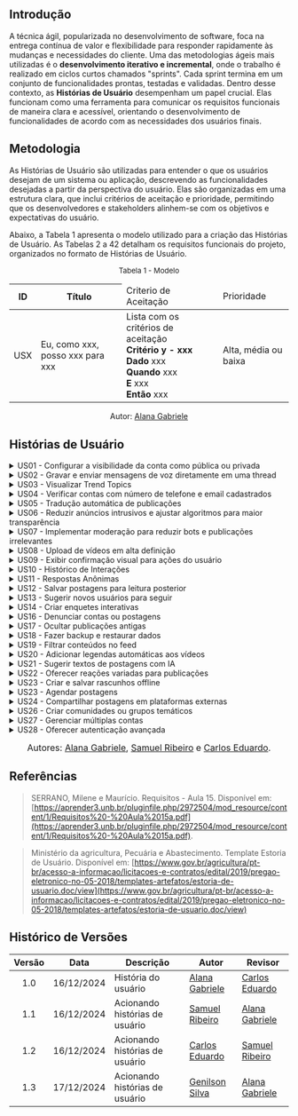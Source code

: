 ## Introdução

A técnica ágil, popularizada no desenvolvimento de software, foca na entrega contínua de valor e flexibilidade para responder rapidamente às mudanças e necessidades do cliente. Uma das metodologias ágeis mais utilizadas é o **desenvolvimento iterativo e incremental**, onde o trabalho é realizado em ciclos curtos chamados "sprints". Cada sprint termina em um conjunto de funcionalidades prontas, testadas e validadas. Dentro desse contexto, as **Histórias de Usuário** desempenham um papel crucial. Elas funcionam como uma ferramenta para comunicar os requisitos funcionais de maneira clara e acessível, orientando o desenvolvimento de funcionalidades de acordo com as necessidades dos usuários finais.

## Metodologia

As Histórias de Usuário são utilizadas para entender o que os usuários desejam de um sistema ou aplicação, descrevendo as funcionalidades desejadas a partir da perspectiva do usuário. Elas são organizadas em uma estrutura clara, que inclui critérios de aceitação e prioridade, permitindo que os desenvolvedores e stakeholders alinhem-se com os objetivos e expectativas do usuário.

Abaixo, a Tabela 1 apresenta o modelo utilizado para a criação das Histórias de Usuário. As Tabelas 2 a 42 detalham os requisitos funcionais do projeto, organizados no formato de Histórias de Usuário.

<font size="2"><p style="text-align: center">Tabela 1 - Modelo </p></font>

<table>
  <thead>
    <tr>
      <th>ID</th>
      <th>Título</th>
 <td>Criterio de Aceitação</td>
 <td>Prioridade</td>
    </tr>
  </thead>
  <tbody>
    <tr>
      <td>USX</td>
      <td>Eu, como xxx, posso xxx para xxx</td>
       <td> Lista com os critérios de aceitação <br>
       <b> Critério y - xxx </b> <br>
        <b>Dado</b> xxx <br>
         <b>Quando</b> xxx <br> 
         <b>E</b> xxx<br>
        <b> Então</b> xxx
      </td>
      <td>Alta, média ou baixa</td>
    </tr>
  </tbody>
</table>

<p style="text-align: center; font-size: 14px;">
    Autor: <a href="https://github.com/alanagabriele" target="_blank">Alana Gabriele</a>
  </p>

## Histórias de Usuário

<details>
  <summary>US01 - Configurar a visibilidade da conta como pública ou privada</summary>

  <div style="text-align: center;">
    <p><strong>Tabela 2 - Configurar visibilidade</strong></p>
  </div>

  <table>
    <thead>
      <tr>
        <th>ID</th>
        <th>Título</th>
        <th>Critérios de Aceitação</th>
        <th>Prioridade</th>
      </tr>
    </thead>
    <tbody>
      <tr>
        <td>US01</td>
        <td>Eu, como usuário, posso configurar a visibilidade da minha conta como pública ou privada para controlar quem pode ver minhas publicações.</td>
        <td>
          <b>Critério 1 - Configuração de Visibilidade</b> <br>
          <b>Dado</b> que sou um usuário, <br>
          <b>Quando</b> eu acessar as configurações da conta, <br>
          <b>E</b> selecionar a opção de visibilidade, <br>
          <b>Então</b> minha conta deve ser marcada como pública ou privada com base na minha escolha. <br><br>
          <b>Critério 2 - Indicação Visual</b> <br>
          <b>Dado</b> que a visibilidade da minha conta está configurada como privada, <br>
          <b>Quando</b> outro usuário tentar acessar meu perfil, <br>
          <b>Então</b> ele deve visualizar uma mensagem indicando que o perfil é privado.
        </td>
        <td></td>
      </tr>
    </tbody>
  </table>

  <p style="text-align: center;">Autor - <a href="https://github.com/alanagabriele">Alana Gabriele</a></p>

</details>

<details>
  <summary>US02 - Gravar e enviar mensagens de voz diretamente em uma thread</summary>

  <div style="text-align: center;">
    <p><strong>Tabela 3 - Mensagens de voz</strong></p>
  </div>

  <table>
    <thead>
      <tr>
        <th>ID</th>
        <th>Título</th>
        <th>Critérios de Aceitação</th>
        <th>Prioridade</th>
      </tr>
    </thead>
    <tbody>
      <tr>
        <td>US02</td>
        <td>Eu, como usuário, posso gravar e enviar mensagens de voz diretamente em uma postagem ou como resposta a um comentário para compartilhar ideias rapidamente.</td>
        <td>
          <b>Critério 1 - Gravação de Voz</b> <br>
          <b>Dado</b> que sou um usuário, <br>
          <b>Quando</b> eu acessar uma thread ou comentário, <br>
          <b>E</b> clicar no botão de gravação, <br>
          <b>Então</b> o sistema deve iniciar a gravação de uma mensagem de voz. <br><br>
          <b>Critério 2 - Envio de Voz</b> <br>
          <b>Dado</b> que gravei uma mensagem de voz, <br>
          <b>Quando</b> eu clicar no botão de envio, <br>
          <b>Então</b> a mensagem de voz deve ser anexada à postagem ou ao comentário correspondente.
        </td>
        <td></td>
      </tr>
    </tbody>
  </table>

  <p style="text-align: center;">Autor - <a href="https://github.com/alanagabriele">Alana Gabriele</a></p>

</details>

<details>
  <summary>US03 - Visualizar Trend Topics</summary>

  <div style="text-align: center;">
    <p><strong>Tabela 4 - Trend Topics</strong></p>
  </div>

  <table>
    <thead>
      <tr>
        <th>ID</th>
        <th>Título</th>
        <th>Critérios de Aceitação</th>
        <th>Prioridade</th>
      </tr>
    </thead>
    <tbody>
      <tr>
        <td>US03</td>
        <td>Eu, como usuário, posso visualizar os assuntos mais discutidos em uma lista de Trend Topics para identificar rapidamente tópicos populares.</td>
        <td>
          <b>Critério 1 - Exibição de Tendências</b> <br>
          <b>Dado</b> que existem tópicos populares no sistema, <br>
          <b>Quando</b> eu acessar a página inicial, <br>
          <b>Então</b> devo visualizar uma lista com os Trend Topics atualizados. <br><br>
          <b>Critério 2 - Atualização em Tempo Real</b> <br>
          <b>Dado</b> que um novo tópico se torna popular, <br>
          <b>Quando</b> ele atingir o volume necessário, <br>
          <b>Então</b> ele deve ser incluído automaticamente na lista de tendências.
        </td>
        <td></td>
      </tr>
    </tbody>
  </table>

  <p style="text-align: center;">Autor - <a href="https://github.com/alanagabriele">Alana Gabriele</a></p>

</details>

<details>
  <summary>US04 - Verificar contas com número de telefone e email cadastrados</summary>

  <div style="text-align: center;">
    <p><strong>Tabela 5 - Verificação de contas</strong></p>
  </div>

  <table>
    <thead>
      <tr>
        <th>ID</th>
        <th>Título</th>
        <th>Critérios de Aceitação</th>
        <th>Prioridade</th>
      </tr>
    </thead>
    <tbody>
      <tr>
        <td>US04</td>
        <td>Eu, como usuário, posso verificar minha conta com número de telefone e email cadastrados para aumentar a segurança do meu perfil.</td>
        <td>
          <b>Critério 1 - Verificação de Telefone</b> <br>
          <b>Dado</b> que sou um usuário, <br>
          <b>Quando</b> eu informar meu número de telefone, <br>
          <b>E</b> receber um código de verificação, <br>
          <b>Então</b> devo conseguir validar minha conta inserindo o código corretamente. <br><br>
          <b>Critério 2 - Verificação de Email</b> <br>
          <b>Dado</b> que sou um usuário, <br>
          <b>Quando</b> eu informar meu email, <br>
          <b>E</b> receber um código de verificação, <br>
          <b>Então</b> devo conseguir validar minha conta inserindo o código corretamente.
        </td>
        <td></td>
      </tr>
    </tbody>
  </table>

  <p style="text-align: center;">Autor - <a href="https://github.com/alanagabriele">Alana Gabriele</a></p>

</details>

<details>
  <summary>US05 - Tradução automática de publicações</summary>

  <div style="text-align: center;">
    <p><strong>Tabela 6 - Tradução Automática</strong></p>
  </div>

  <table>
    <thead>
      <tr>
        <th>ID</th>
        <th>Título</th>
        <th>Critérios de Aceitação</th>
        <th>Prioridade</th>
      </tr>
    </thead>
    <tbody>
      <tr>
        <td>US06</td>
        <td>Eu, como usuário, posso traduzir automaticamente publicações para meu idioma preferido para entender conteúdos em outros idiomas.</td>
        <td>
          <b>Critério 1 - Tradução Automática</b> <br>
          <b>Dado</b> que sou um usuário, <br>
          <b>Quando</b> eu acessar uma publicação em outro idioma, <br>
          <b>E</b> clicar no botão de traduzir, <br>
          <b>Então</b> o sistema deve exibir a publicação traduzida no idioma configurado.
        </td>
        <td></td>
      </tr>
    </tbody>
  </table>

  <p style="text-align: center;">Autor - <a href="https://github.com/alanagabriele">Alana Gabriele</a></p>

</details>

<details>
  <summary>US06 - Reduzir anúncios intrusivos e ajustar algoritmos para maior transparência</summary>

  <div style="text-align: center;">
    <p><strong>Tabela 7 - Anúncios e Algoritmos</strong></p>
  </div>

  <table>
    <thead>
      <tr>
        <th>ID</th>
        <th>Título</th>
        <th>Critérios de Aceitação</th>
        <th>Prioridade</th>
      </tr>
    </thead>
    <tbody>
      <tr>
        <td>US07</td>
        <td>Eu, como usuário, desejo que os anúncios sejam menos intrusivos e os algoritmos mais transparentes para melhorar minha experiência.</td>
        <td>
          <b>Critério 1 - Redução de Anúncios</b> <br>
          <b>Dado</b> que sou um usuário, <br>
          <b>Quando</b> eu navegar pelo feed, <br>
          <b>Então</b> devo visualizar anúncios em menor frequência e com menor impacto visual. <br><br>
          <b>Critério 2 - Algoritmos Transparentes</b> <br>
          <b>Dado</b> que sou um usuário, <br>
          <b>Quando</b> eu interagir com publicações, <br>
          <b>Então</b> devo ser informado de como minha interação influencia as recomendações futuras.
        </td>
        <td></td>
      </tr>
    </tbody>
  </table>

  <p style="text-align: center;">Autor - <a href="https://github.com/alanagabriele">Alana Gabriele</a></p>

</details>

<details>
  <summary>US07 - Implementar moderação para reduzir bots e publicações irrelevantes</summary>

  <div style="text-align: center;">
    <p><strong>Tabela 8 - Moderação de Bots e Conteúdo</strong></p>
  </div>

  <table>
    <thead>
      <tr>
        <th>ID</th>
        <th>Título</th>
        <th>Critérios de Aceitação</th>
        <th>Prioridade</th>
      </tr>
    </thead>
    <tbody>
      <tr>
        <td>US08</td>
        <td>Eu, como administrador, posso moderar publicações para reduzir bots e publicações irrelevantes.</td>
        <td>
          <b>Critério 1 - Detecção de Bots</b> <br>
          <b>Dado</b> que sou administrador, <br>
          <b>Quando</b> eu identificar contas com comportamento suspeito, <br>
          <b>Então</b> devo ter ferramentas para revisar e excluir essas contas. <br><br>
          <b>Critério 2 - Moderação de Conteúdo</b> <br>
          <b>Dado</b> que sou administrador, <br>
          <b>Quando</b> eu revisar publicações, <br>
          <b>Então</b> devo poder marcar conteúdos irrelevantes para remoção ou revisão.
        </td>
        <td></td>
      </tr>
    </tbody>
  </table>

  <p style="text-align: center;">Autor - <a href="https://github.com/alanagabriele">Alana Gabriele</a></p>

</details>

<details>
  <summary>US08 - Upload de vídeos em alta definição</summary>

  <div style="text-align: center;">
    <p><strong>Tabela 9 - Upload de Vídeos</strong></p>
  </div>

  <table>
    <thead>
      <tr>
        <th>ID</th>
        <th>Título</th>
        <th>Critérios de Aceitação</th>
        <th>Prioridade</th>
      </tr>
    </thead>
    <tbody>
      <tr>
        <td>US09</td>
        <td>Eu, como usuário, posso fazer upload de vídeos em alta definição para compartilhar conteúdos de qualidade.</td>
        <td>
          <b>Critério 1 - Upload de Vídeos</b> <br>
          <b>Dado</b> que sou um usuário, <br>
          <b>Quando</b> eu clicar no botão de upload de vídeo, <br>
          <b>Então</b> devo conseguir selecionar e enviar vídeos em alta definição para o sistema. <br><br>
          <b>Critério 2 - Qualidade do Vídeo</b> <br>
          <b>Dado</b> que enviei um vídeo, <br>
          <b>Quando</b> ele for reproduzido no sistema, <br>
          <b>Então</b> a qualidade original do vídeo deve ser mantida.
        </td>
        <td></td>
      </tr>
    </tbody>
  </table>

  <p style="text-align: center;">Autor - <a href="https://github.com/alanagabriele">Alana Gabriele</a></p>

</details>

<details>
  <summary>US09 - Exibir confirmação visual para ações do usuário</summary>

  <div style="text-align: center;">
    <p><strong>Tabela 10 - Confirmação Visual</strong></p>
  </div>

  <table>
    <thead>
      <tr>
        <th>ID</th>
        <th>Título</th>
        <th>Critérios de Aceitação</th>
        <th>Prioridade</th>
      </tr>
    </thead>
    <tbody>
      <tr>
        <td>US11</td>
        <td>Eu, como usuário, quero visualizar uma confirmação visual ao interagir com uma postagem para ter certeza de que minha ação foi concluída.</td>
        <td>
          <b>Critério 1 - Confirmação de Curtir</b> <br>
          <b>Dado</b> que sou um usuário, <br>
          <b>Quando</b> eu clicar no botão de curtir em uma publicação, <br>
          <b>Então</b> o sistema deve exibir uma animação de preenchimento do ícone de curtida. <br><br>
          <b>Critério 2 - Confirmação de Salvar</b> <br>
          <b>Dado</b> que sou um usuário, <br>
          <b>Quando</b> eu clicar no botão de salvar uma publicação, <br>
          <b>Então</b> o sistema deve exibir um alerta de sucesso informando que o conteúdo foi salvo. <br><br>
          <b>Critério 3 - Confirmação de Compartilhar</b> <br>
          <b>Dado</b> que sou um usuário, <br>
          <b>Quando</b> eu clicar no botão de compartilhar uma publicação, <br>
          <b>Então</b> o sistema deve exibir uma mensagem indicando que o link ou conteúdo foi copiado ou enviado.
        </td>
        <td></td>
      </tr>
    </tbody>
  </table>

  <p style="text-align: center;">Autor - <a href="https://github.com/alanagabriele">Alana Gabriele</a></p>

</details>
<details>
  <summary>US10 - Histórico de Interações</summary>

  <div style="text-align: center;">
    <p><strong>Tabela 11 - Histórico de Interações</strong></p>
  </div>

  <table>
    <thead>
      <tr>
        <th>ID</th>
        <th>Título</th>
        <th>Critérios de Aceitação</th>
        <th>Prioridade</th>
      </tr>
    </thead>
    <tbody>
      <tr>
        <td>US17</td>
        <td>Eu, como usuário, posso visualizar o histórico de interações com outros usuários.</td>
        <td>
          <b>Critério 1 - Histórico de Interações</b> <br>
          <b>Dado</b> que sou um usuário, <br>
          <b>Quando</b> eu acessar meu perfil, <br>
          <b>Então</b> devo poder ver o histórico de interações (mensagens, comentários, likes).
        </td>
        <td></td>
      </tr>
    </tbody>
  </table>

  <p style="text-align: center;">Autor - <a href="https://github.com/SamuelRicosta" target="_blank">Samuel Ribeiro </a></p>

</details>

<details>
  <summary>US11 - Respostas Anônimas</summary>

  <div style="text-align: center;">
    <p><strong>Tabela 12 - Respostas Anônimas</strong></p>
  </div>

  <table>
    <thead>
      <tr>
        <th>ID</th>
        <th>Título</th>
        <th>Critérios de Aceitação</th>
        <th>Prioridade</th>
      </tr>
    </thead>
    <tbody>
      <tr>
        <td>US19</td>
        <td>Eu, como usuário, posso responder anonimamente em discussões públicas moderadas.</td>
        <td>
          <b>Critério 1 - Respostas Anônimas</b> <br>
          <b>Dado</b> que sou um usuário,<br> 
          <b>Quando</b> estiver em uma discussão pública,<br> 
          <b>Então</b> devo responder anonimamente, visível apenas para moderadores.
        </td>
        <td></td>
      </tr>
    </tbody>
  </table>

  <p style="text-align: center;">Autor - <a href="https://github.com/SamuelRicosta" target="_blank">Samuel Ribeiro </a></p>

</details>

<details>
  <summary>US12 - Salvar postagens para leitura posterior</summary>

  <div style="text-align: center;">
    <p><strong>Tabela 13 - Salvar postagens</strong></p>
  </div>

  <table>
    <thead>
      <tr>
        <th>ID</th>
        <th>Título</th>
        <th>Critérios de Aceitação</th>
        <th>Prioridade</th>
      </tr>
    </thead>
    <tbody>
      <tr>
        <td>US21</td>
        <td>Eu, como usuário, posso salvar postagens para leitura posterior em uma seção específica do meu perfil, para facilitar o acesso a conteúdos importantes.</td>
        <td>
          <b>Critério 1 - Botão de Salvar</b> <br>
          <b>Dado</b> que sou um usuário visualizando uma postagem, <br>
          <b>Quando</b> eu clicar no botão "Salvar", <br>
          <b>Então</b> a postagem deve ser adicionada à seção de "Salvos" no meu perfil. <br><br>
          <b>Critério 2 - Listagem no Perfil</b> <br>
          <b>Dado</b> que sou um usuário acessando a seção "Salvos", <br>
          <b>Quando</b> eu visualizar a lista, <br>
          <b>Então</b> todas as postagens salvas devem ser exibidas em ordem cronológica.
        </td>
        <td></td>
      </tr>
    </tbody>
  </table>

  <p style="text-align: center;">Autor - <a href="https://github.com/dudupaz">Carlos Eduardo</a></p>

</details>

<details>
  <summary>US13 - Sugerir novos usuários para seguir</summary>

  <div style="text-align: center;">
    <p><strong>Tabela 14 - Sugerir novos usuários</strong></p>
  </div>

  <table>
    <thead>
      <tr>
        <th>ID</th>
        <th>Título</th>
        <th>Critérios de Aceitação</th>
        <th>Prioridade</th>
      </tr>
    </thead>
    <tbody>
      <tr>
        <td>US22</td>
        <td>Eu, como usuário, desejo receber sugestões de novos usuários para seguir, baseadas nos meus interesses e interações, para expandir minha rede.</td>
        <td>
          <b>Critério 1 - Sugestões Personalizadas</b> <br>
          <b>Dado</b> que sou um usuário autenticado, <br>
          <b>Quando</b> acessar a aba de sugestões, <br>
          <b>Então</b> devo ver uma lista de usuários recomendados baseada nos meus interesses. <br><br>
          <b>Critério 2 - Interação com Sugestões</b> <br>
          <b>Dado</b> que estou visualizando as sugestões, <br>
          <b>Quando</b> clicar em "Seguir", <br>
          <b>Então</b> o usuário selecionado deve ser adicionado à minha lista de seguidos.
        </td>
        <td></td>
      </tr>
    </tbody>
  </table>

  <p style="text-align: center;">Autor - <a href="https://github.com/dudupaz">Carlos Eduardo</a></p>

</details>

<details>
  <summary>US14 - Criar enquetes interativas</summary>

  <div style="text-align: center;">
    <p><strong>Tabela 15 - Criar enquetes</strong></p>
  </div>

  <table>
    <thead>
      <tr>
        <th>ID</th>
        <th>Título</th>
        <th>Critérios de Aceitação</th>
        <th>Prioridade</th>
      </tr>
    </thead>
    <tbody>
      <tr>
        <td>US24</td>
        <td>Eu, como usuário, posso criar enquetes interativas em minhas postagens, para engajar minha audiência.</td>
        <td>
          <b>Critério 1 - Formulário de Enquete</b> <br>
          <b>Dado</b> que sou um usuário autenticado, <br>
          <b>Quando</b> criar uma nova postagem, <br>
          <b>Então</b> devo ter a opção de adicionar uma enquete com no máximo 4 opções de resposta. <br><br>
          <b>Critério 2 - Resultados em Tempo Real</b> <br>
          <b>Dado</b> que uma enquete foi publicada, <br>
          <b>Quando</b> outros usuários votarem, <br>
          <b>Então</b> os resultados devem ser atualizados em tempo real.
        </td>
        <td></td>
      </tr>
    </tbody>
  </table>

  <p style="text-align: center;">Autor - <a href="https://github.com/dudupaz">Carlos Eduardo</a></p>

</details>
<details>
  <summary>US16 - Denunciar contas ou postagens</summary>

  <div style="text-align: center;">
    <p><strong>Tabela 17 - Denunciar contas ou postagens</strong></p>
  </div>

  <table>
    <thead>
      <tr>
        <th>ID</th>
        <th>Título</th>
        <th>Critérios de Aceitação</th>
        <th>Prioridade</th>
      </tr>
    </thead>
    <tbody>
      <tr>
        <td>US26</td>
        <td>Eu, como usuário, posso denunciar contas ou postagens que violem as regras da comunidade, para melhorar a segurança da plataforma.</td>
        <td>
          <b>Critério 1 - Opção de Denúncia</b> <br>
          <b>Dado</b> que estou visualizando uma postagem ou perfil, <br>
          <b>Quando</b> clicar no botão "Denunciar", <br>
          <b>Então</b> devo ver uma lista de motivos predefinidos para a denúncia. <br><br>
          <b>Critério 2 - Confirmação de Denúncia</b> <br>
          <b>Dado</b> que selecionei um motivo, <br>
          <b>Quando</b> confirmar a denúncia, <br>
          <b>Então</b> o sistema deve registrar a denúncia e exibir uma mensagem de confirmação.
        </td>
        <td></td>
      </tr>
    </tbody>
  </table>

  <p style="text-align: center;">Autor - <a href="https://github.com/dudupaz">Carlos Eduardo</a></p>

</details>

<details>
  <summary>US17 - Ocultar publicações antigas</summary>

  <div style="text-align: center;">
    <p><strong>Tabela 18 - Ocultar publicações antigas</strong></p>
  </div>

  <table>
    <thead>
      <tr>
        <th>ID</th>
        <th>Título</th>
        <th>Critérios de Aceitação</th>
        <th>Prioridade</th>
      </tr>
    </thead>
    <tbody>
      <tr>
        <td>US27</td>
        <td>Eu, como usuário, posso ocultar publicações antigas do meu perfil sem precisar excluí-las, para manter a privacidade.</td>
        <td>
          <b>Critério 1 - Opção de Ocultar</b> <br>
          <b>Dado</b> que sou um usuário autenticado, <br>
          <b>Quando</b> acessar minhas publicações antigas, <br>
          <b>Então</b> devo ter a opção de ocultar uma publicação. <br><br>
          <b>Critério 2 - Visualização Privada</b> <br>
          <b>Dado</b> que uma publicação está oculta, <br>
          <b>Quando</b> acessar meu perfil, <br>
          <b>Então</b> somente eu devo conseguir visualizar essa publicação.
        </td>
        <td></td>
      </tr>
    </tbody>
  </table>

  <p style="text-align: center;">Autor - <a href="https://github.com/dudupaz">Carlos Eduardo</a></p>

</details>

<details>
  <summary>US18 - Fazer backup e restaurar dados</summary>

  <div style="text-align: center;">
    <p><strong>Tabela 19 - Fazer backup e restaurar dados</strong></p>
  </div>

  <table>
    <thead>
      <tr>
        <th>ID</th>
        <th>Título</th>
        <th>Critérios de Aceitação</th>
        <th>Prioridade</th>
      </tr>
    </thead>
    <tbody>
      <tr>
        <td>US28</td>
        <td>Eu, como usuário, posso fazer backup e restaurar meus dados, como postagens e configurações, para evitar perda de informações importantes.</td>
        <td>
          <b>Critério 1 - Backup Manual</b> <br>
          <b>Dado</b> que sou um usuário autenticado, <br>
          <b>Quando</b> acessar as configurações, <br>
          <b>Então</b> devo ter a opção de gerar um backup dos meus dados. <br><br>
          <b>Critério 2 - Restauração de Dados</b> <br>
          <b>Dado</b> que tenho um arquivo de backup, <br>
          <b>Quando</b> acessar a opção de restaurar dados, <br>
          <b>Então</b> o sistema deve restaurar minhas postagens e configurações com sucesso.
        </td>
        <td></td>
      </tr>
    </tbody>
  </table>

  <p style="text-align: center;">Autor - <a href="https://github.com/dudupaz">Carlos Eduardo</a></p>

</details>

<details>
  <summary>US19 - Filtrar conteúdos no feed</summary>

  <div style="text-align: center;">
    <p><strong>Tabela 20 - Filtrar conteúdos</strong></p>
  </div>

  <table>
    <thead>
      <tr>
        <th>ID</th>
        <th>Título</th>
        <th>Critérios de Aceitação</th>
        <th>Prioridade</th>
      </tr>
    </thead>
    <tbody>
      <tr>
        <td>US29</td>
        <td>Eu, como usuário, posso filtrar conteúdos no feed com base em categorias específicas, para visualizar apenas o que for relevante para mim.</td>
        <td>
          <b>Critério 1 - Opção de Filtro</b> <br>
          <b>Dado</b> que sou um usuário autenticado, <br>
          <b>Quando</b> acessar meu feed, <br>
          <b>Então</b> devo ter a opção de selecionar categorias específicas para filtrar os conteúdos exibidos. <br><br>
          <b>Critério 2 - Atualização em Tempo Real</b> <br>
          <b>Dado</b> que um filtro foi aplicado, <br>
          <b>Quando</b> novos conteúdos forem carregados, <br>
          <b>Então</b> apenas os conteúdos que atendem ao filtro devem ser exibidos.
        </td>
        <td></td>
      </tr>
    </tbody>
  </table>

  <p style="text-align: center;">Autor - <a href="https://github.com/dudupaz">Carlos Eduardo</a></p>

</details>

<details>
  <summary>US20 - Adicionar legendas automáticas aos vídeos</summary>

  <div style="text-align: center;">
    <p><strong>Tabela 21 - Adicionar legendas automáticas</strong></p>
  </div>

  <table>
    <thead>
      <tr>
        <th>ID</th>
        <th>Título</th>
        <th>Critérios de Aceitação</th>
        <th>Prioridade</th>
      </tr>
    </thead>
    <tbody>
      <tr>
        <td>US30</td>
        <td>Eu, como usuário, posso adicionar legendas automáticas aos vídeos que envio, com suporte para múltiplos idiomas, para torná-los acessíveis.</td>
        <td>
          <b>Critério 1 - Geração Automática</b> <br>
          <b>Dado</b> que sou um usuário autenticado, <br>
          <b>Quando</b> enviar um vídeo, <br>
          <b>Então</b> devo ter a opção de gerar legendas automáticas com suporte a múltiplos idiomas. <br><br>
          <b>Critério 2 - Editar Legendas</b> <br>
          <b>Dado</b> que as legendas foram geradas, <br>
          <b>Quando</b> acessar a opção de edição, <br>
          <b>Então</b> devo poder corrigir ou ajustar o texto gerado automaticamente.
        </td>
        <td></td>
      </tr>
    </tbody>
  </table>

  <p style="text-align: center;">Autor - <a href="https://github.com/dudupaz">Carlos Eduardo</a></p>

</details>

<details>
  <summary>US21 - Sugerir textos de postagens com IA</summary>

  <div style="text-align: center;">
    <p><strong>Tabela 22 - Sugerir textos de postagens com IA</strong></p>
  </div>

  <table>
    <thead>
      <tr>
        <th>ID</th>
        <th>Título</th>
        <th>Critérios de Aceitação</th>
        <th>Prioridade</th>
      </tr>
    </thead>
    <tbody>
      <tr>
        <td>US31</td>
        <td>Eu, como usuário, posso receber sugestões automáticas de textos ao criar postagens, com base em palavras-chave fornecidas, para facilitar a criação.</td>
        <td>
          <b>Critério 1 - Sugestão Automática</b> <br>
          <b>Dado</b> que sou um usuário autenticado, <br>
          <b>Quando</b> começar a criar uma postagem e fornecer palavras-chave, <br>
          <b>Então</b> o sistema deve sugerir textos relevantes gerados por IA. <br><br>
          <b>Critério 2 - Ajuste Manual</b> <br>
          <b>Dado</b> que o texto foi sugerido, <br>
          <b>Quando</b> desejar ajustar o conteúdo, <br>
          <b>Então</b> devo ser capaz de editar ou complementar o texto.
        </td>
        <td></td>
      </tr>
    </tbody>
  </table>

  <p style="text-align: center;">Autor - <a href="https://github.com/GenilsonJrs">Genilson Silva</a></p>
</details>

<details>
  <summary>US22 - Oferecer reações variadas para publicações</summary>

  <div style="text-align: center;">
    <p><strong>Tabela 23 - Reações variadas para publicações</strong></p>
  </div>

  <table>
    <thead>
      <tr>
        <th>ID</th>
        <th>Título</th>
        <th>Critérios de Aceitação</th>
        <th>Prioridade</th>
      </tr>
    </thead>
    <tbody>
      <tr>
        <td>US32</td>
        <td>Eu, como usuário, posso usar reações variadas (além de curtir) para expressar minhas emoções em publicações.</td>
        <td>
          <b>Critério 1 - Tipos de Reação</b> <br>
          <b>Dado</b> que sou um usuário autenticado, <br>
          <b>Quando</b> visualizar uma postagem, <br>
          <b>Então</b> devo ter opções como "curtir", "adorar", "surpreso" e outras reações. <br><br>
          <b>Critério 2 - Alterar Reação</b> <br>
          <b>Dado</b> que já reagi a uma publicação, <br>
          <b>Quando</b> quiser modificar minha reação, <br>
          <b>Então</b> devo conseguir substituir a reação anterior.
        </td>
        <td></td>
      </tr>
    </tbody>
  </table>

  <p style="text-align: center;">Autor - <a href="https://github.com/GenilsonJrs">Genilson Silva</a></p>
</details>

<details>
  <summary>US23 - Criar e salvar rascunhos offline</summary>

  <div style="text-align: center;">
    <p><strong>Tabela 24 - Criar e salvar rascunhos offline</strong></p>
  </div>

  <table>
    <thead>
      <tr>
        <th>ID</th>
        <th>Título</th>
        <th>Critérios de Aceitação</th>
        <th>Prioridade</th>
      </tr>
    </thead>
    <tbody>
      <tr>
        <td>US33</td>
        <td>Eu, como usuário, posso criar e salvar rascunhos de postagens mesmo sem conexão com a internet.</td>
        <td>
          <b>Critério 1 - Salvar Offline</b> <br>
          <b>Dado</b> que estou sem conexão, <br>
          <b>Quando</b> criar um rascunho, <br>
          <b>Então</b> o sistema deve salvar o conteúdo localmente. <br><br>
          <b>Critério 2 - Publicar ao Reconectar</b> <br>
          <b>Dado</b> que um rascunho foi salvo offline, <br>
          <b>Quando</b> houver conexão, <br>
          <b>Então</b> devo poder publicá-lo diretamente.
        </td>
        <td></td>
      </tr>
    </tbody>
  </table>

  <p style="text-align: center;">Autor - <a href="https://github.com/GenilsonJrs">Genilson Silva</a></p>
</details>

<details>
  <summary>US23 - Agendar postagens</summary>

  <div style="text-align: center;">
    <p><strong>Tabela 24 - Agendar postagens</strong></p>
  </div>

  <table>
    <thead>
      <tr>
        <th>ID</th>
        <th>Título</th>
        <th>Critérios de Aceitação</th>
        <th>Prioridade</th>
      </tr>
    </thead>
    <tbody>
      <tr>
        <td>US34</td>
        <td>Eu, como usuário, posso agendar postagens para horários específicos no futuro.</td>
        <td>
          <b>Critério 1 - Definir Horário</b> <br>
          <b>Dado</b> que estou criando uma postagem, <br>
          <b>Quando</b> acessar a opção de agendamento, <br>
          <b>Então</b> devo poder escolher uma data e horário específicos para a publicação. <br><br>
          <b>Critério 2 - Gerenciar Agendamentos</b> <br>
          <b>Dado</b> que agendei uma postagem, <br>
          <b>Quando</b> acessar a lista de agendamentos, <br>
          <b>Então</b> devo poder editar ou cancelar o agendamento.
        </td>
        <td></td>
      </tr>
    </tbody>
  </table>

  <p style="text-align: center;">Autor - <a href="https://github.com/GenilsonJrs">Genilson Silva</a></p>
</details>

<details>
  <summary>US24 - Compartilhar postagens em plataformas externas</summary>

  <div style="text-align: center;">
    <p><strong>Tabela 25 - Compartilhar postagens externamente</strong></p>
  </div>

  <table>
    <thead>
      <tr>
        <th>ID</th>
        <th>Título</th>
        <th>Critérios de Aceitação</th>
        <th>Prioridade</th>
      </tr>
    </thead>
    <tbody>
      <tr>
        <td>US35</td>
        <td>Eu, como usuário, posso compartilhar postagens diretamente em plataformas externas para ampliar seu alcance.</td>
        <td>
          <b>Critério 1 - Compartilhamento</b> <br>
          <b>Dado</b> que estou visualizando uma postagem, <br>
          <b>Quando</b> selecionar a opção de compartilhamento, <br>
          <b>Então</b> devo poder enviá-la para redes externas como Instagram, Facebook ou WhatsApp. <br><br>
          <b>Critério 2 - Personalizar Compartilhamento</b> <br>
          <b>Dado</b> que escolhi uma plataforma, <br>
          <b>Quando</b> quiser adicionar um comentário antes de compartilhar, <br>
          <b>Então</b> devo poder incluir texto adicional.
        </td>
        <td></td>
      </tr>
    </tbody>
  </table>

  <p style="text-align: center;">Autor - <a href="https://github.com/GenilsonJrs">Genilson Silva</a></p>
</details>

<details>
  <summary>US26 - Criar comunidades ou grupos temáticos</summary>

  <div style="text-align: center;">
    <p><strong>Tabela 27 - Criar comunidades ou grupos temáticos</strong></p>
  </div>

  <table>
    <thead>
      <tr>
        <th>ID</th>
        <th>Título</th>
        <th>Critérios de Aceitação</th>
        <th>Prioridade</th>
      </tr>
    </thead>
    <tbody>
      <tr>
        <td>US36</td>
        <td>Eu, como usuário, posso criar comunidades ou grupos temáticos dentro da plataforma para compartilhar conteúdos específicos.</td>
        <td>
          <b>Critério 1 - Criação de Comunidades</b> <br>
          <b>Dado</b> que sou um usuário autenticado, <br>
          <b>Quando</b> acessar a opção de criar comunidades, <br>
          <b>Então</b> devo poder definir um nome, descrição e regras do grupo. <br><br>
          <b>Critério 2 - Gerenciamento de Membros</b> <br>
          <b>Dado</b> que criei uma comunidade, <br>
          <b>Quando</b> gerenciar membros, <br>
          <b>Então</b> devo poder aceitar, remover ou banir usuários.
        </td>
        <td></td>
      </tr>
    </tbody>
  </table>

  <p style="text-align: center;">Autor - <a href="https://github.com/GenilsonJrs">Genilson Silva</a></p>
</details>

<details>
  <summary>US27 - Gerenciar múltiplas contas</summary>

  <div style="text-align: center;">
    <p><strong>Tabela 28 - Gerenciar múltiplas contas</strong></p>
  </div>

  <table>
    <thead>
      <tr>
        <th>ID</th>
        <th>Título</th>
        <th>Critérios de Aceitação</th>
        <th>Prioridade</th>
      </tr>
    </thead>
    <tbody>
      <tr>
        <td>US38</td>
        <td>Eu, como usuário, posso gerenciar múltiplas contas no mesmo aplicativo para alternar entre perfis facilmente.</td>
        <td>
          <b>Critério 1 - Adicionar Contas</b> <br>
          <b>Dado</b> que sou um usuário autenticado, <br>
          <b>Quando</b> acessar a seção de contas, <br>
          <b>Então</b> devo poder adicionar várias contas com login individual. <br><br>
          <b>Critério 2 - Alternar Contas</b> <br>
          <b>Dado</b> que adicionei múltiplas contas, <br>
          <b>Quando</b> quiser alternar, <br>
          <b>Então</b> devo poder mudar de conta com um único clique.
        </td>
        <td></td>
      </tr>
    </tbody>
  </table>

  <p style="text-align: center;">Autor - <a href="https://github.com/GenilsonJrs">Genilson Silva</a></p>
</details>

<details>
  <summary>US28 - Oferecer autenticação avançada</summary>

  <div style="text-align: center;">
    <p><strong>Tabela 29 - Oferecer autenticação avançada</strong></p>
  </div>

  <table>
    <thead>
      <tr>
        <th>ID</th>
        <th>Título</th>
        <th>Critérios de Aceitação</th>
        <th>Prioridade</th>
      </tr>
    </thead>
    <tbody>
      <tr>
        <td>US39</td>
        <td>Eu, como usuário, posso acessar o sistema com autenticação avançada para aumentar a segurança da conta.</td>
        <td>
          <b>Critério 1 - Autenticação em Duas Etapas</b> <br>
          <b>Dado</b> que sou um usuário registrado, <br>
          <b>Quando</b> fizer login, <br>
          <b>Então</b> devo ter a opção de ativar autenticação em duas etapas (código SMS ou aplicativo autenticador). <br><br>
          <b>Critério 2 - Recuperação Segura</b> <br>
          <b>Dado</b> que esqueci minha senha, <br>
          <b>Quando</b> iniciar a recuperação, <br>
          <b>Então</b> o sistema deve validar minha identidade por email ou telefone.
        </td>
        <td></td>
      </tr>
    </tbody>
  </table>

  <p style="text-align: center;">Autor - <a href="https://github.com/GenilsonJrs">Genilson Silva</a></p>
</details>

<font size="3"><p style="text-align: center">Autores: [Alana Gabriele](https://github.com/alanagabriele), [Samuel Ribeiro](https://github.com/SamuelRicosta) e [Carlos Eduardo](https://github.com/dudupaz). </p></font>

## Referências

> SERRANO, Milene e Maurício. Requisitos - Aula 15. Disponível em: [https://aprender3.unb.br/pluginfile.php/2972504/mod_resource/content/1/Requisitos%20-%20Aula%2015a.pdf](https://aprender3.unb.br/pluginfile.php/2972504/mod_resource/content/1/Requisitos%20-%20Aula%2015a.pdf).

> Ministério da agricultura, Pecuária e Abastecimento. Template Estoria de Usuário. Disponível em: [https://www.gov.br/agricultura/pt-br/acesso-a-informacao/licitacoes-e-contratos/edital/2019/pregao-eletronico-no-05-2018/templates-artefatos/estoria-de-usuario.doc/view](https://www.gov.br/agricultura/pt-br/acesso-a-informacao/licitacoes-e-contratos/edital/2019/pregao-eletronico-no-05-2018/templates-artefatos/estoria-de-usuario.doc/view)

## Histórico de Versões

| Versão | Data       | Descrição                      | Autor                                              | Revisor                                            |
| :----: | ---------- | ------------------------------ | -------------------------------------------------- | -------------------------------------------------- |
|  1.0   | 16/12/2024 | História do usuário            | [Alana Gabriele](https://github.com/alanagabriele) | [Carlos Eduardo](https://github.com/dudupaz)       |
|  1.1   | 16/12/2024 | Acionando histórias de usuário | [Samuel Ribeiro](https://github.com/SamuelRicosta) | [Alana Gabriele](https://github.com/alanagabriele) |
|  1.2   | 16/12/2024 | Acionando histórias de usuário | [Carlos Eduardo](https://github.com/dudupaz)       | [Samuel Ribeiro](https://github.com/SamuelRicosta) |
|  1.3   | 17/12/2024 | Acionando histórias de usuário | [Genilson Silva](https://github.com/GenilsonJrs)   | [Alana Gabriele](https://github.com/alanagabriele) |
